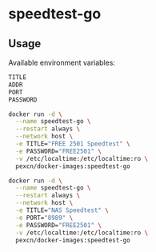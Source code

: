 # speedtest-go

## Usage

Available environment variables:
```bash
TITLE
ADDR
PORT
PASSWORD
```

```bash
docker run -d \
  --name speedtest-go \
  --restart always \
  --network host \
  -e TITLE="FREE 2501 Speedtest" \
  -e PASSWORD="FREE2501" \
  -v /etc/localtime:/etc/localtime:ro \
  pexcn/docker-images:speedtest-go

docker run -d \
  --name speedtest-go \
  --restart always \
  --network host \
  -e TITLE="NAS Speedtest" \
  -e PORT="8989" \
  -e PASSWORD="FREE2501" \
  -v /etc/localtime:/etc/localtime:ro \
  pexcn/docker-images:speedtest-go
```
